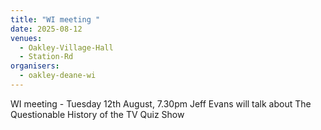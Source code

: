 ```yaml
---
title: "WI meeting "
date: 2025-08-12
venues:
  - Oakley-Village-Hall
  - Station-Rd
organisers:
  - oakley-deane-wi
---
```


WI meeting - Tuesday 12th August, 7.30pm Jeff Evans will talk about The Questionable History of the TV Quiz Show
